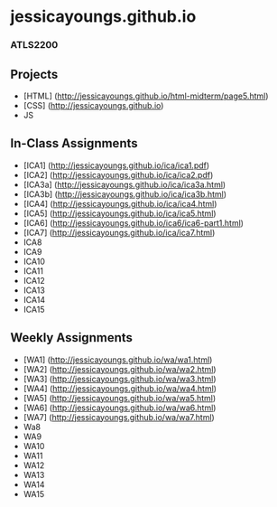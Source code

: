 # jessicayoungs.github.io


### ATLS2200

## Projects
- [HTML] (http://jessicayoungs.github.io/html-midterm/page5.html)
- [CSS] (http://jessicayoungs.github.io)
- JS

## In-Class Assignments
- [ICA1] (http://jessicayoungs.github.io/ica/ica1.pdf)
- [ICA2] (http://jessicayoungs.github.io/ica/ica2.pdf)
- [ICA3a] (http://jessicayoungs.github.io/ica/ica3a.html)
- [ICA3b] (http://jessicayoungs.github.io/ica/ica3b.html)
- [ICA4] (http://jessicayoungs.github.io/ica/ica4.html)
- [ICA5] (http://jessicayoungs.github.io/ica/ica5.html)
- [ICA6] (http://jessicayoungs.github.io/ica6/ica6-part1.html)
- [ICA7] (http://jessicayoungs.github.io/ica/ica7.html)
- ICA8
- ICA9
- ICA10
- ICA11
- ICA12
- ICA13
- ICA14
- ICA15

## Weekly Assignments
- [WA1] (http://jessicayoungs.github.io/wa/wa1.html)
- [WA2] (http://jessicayoungs.github.io/wa/wa2.html)
- [WA3] (http://jessicayoungs.github.io/wa/wa3.html)
- [WA4] (http://jessicayoungs.github.io/wa/wa4.html)
- [WA5] (http://jessicayoungs.github.io/wa/wa5.html)
- [WA6] (http://jessicayoungs.github.io/wa/wa6.html)
- [WA7] (http://jessicayoungs.github.io/wa/wa7.html)
- Wa8
- WA9
- WA10
- WA11
- WA12
- WA13
- WA14
- WA15